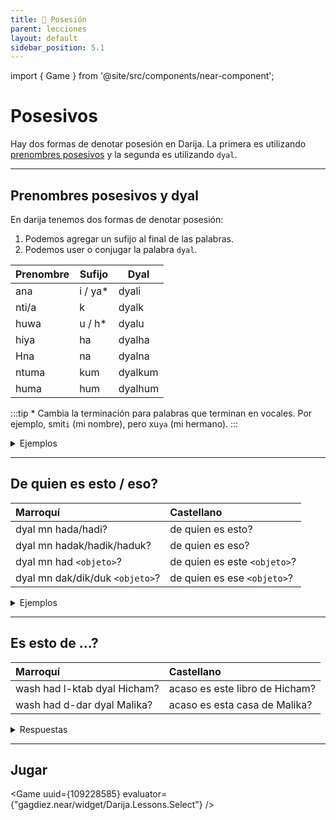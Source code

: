 ```yaml
---
title: 📖 Posesión
parent: lecciones
layout: default
sidebar_position: 5.1
---
```


import { Game } from '@site/src/components/near-component';

# Posesivos

Hay dos formas de denotar posesión en Darija. La primera es utilizando [prenombres posesivos](../vocabulario/pronombres#pronombres-posesivos) y la segunda es utilizando `dyal`.

---

## Prenombres posesivos y dyal

En darija tenemos dos formas de denotar posesión:
 1. Podemos agregar un sufijo al final de las palabras.
 2. Podemos user o conjugar la palabra `dyal`.

| Prenombre | Sufijo  | Dyal    |
|-----------|---------|---------|
| ana       | i / ya* | dyali   |
| nti/a     | k       | dyalk   |
| huwa      | u / h*  | dyalu   |
| hiya      | ha      | dyalha  |
| Hna       | na      | dyalna  |
| ntuma     | kum     | dyalkum |
| huma      | hum     | dyalhum |

:::tip
\* Cambia la terminación para palabras que terminan en vocales. Por ejemplo, smit`i` (mi nombre), pero xu`ya` (mi hermano).
:::

<details>

<summary> Ejemplos </summary>

#### Libro (ktab)

| Castellano       | Con Pronombre | Con dyal            |
|------------------|---------------|---------------------|
| libro mio        | ktab`i`       | l-ktab dyal`i`      |
| libro tuyo       | ktab`k`       | l-ktab dyal`k`      |
| libro de él      | ktab`u`       | l-ktab dyal`u`      |
| libro de ella    | ktab`ha`      | l-ktab dyal`ha`     |
| libro nuestro    | ktab`na`      | l-ktab dyal`na`     |
| libro vuestro    | ktab`kum`     | l-ktab dyal`kum`    |
| libro de ell@s   | ktab`hum`     | l-ktab dyal`hum`    |
| libro de Esteban | -             | l-ktab dyal Esteban |

#### Ciudad (medina)

| Castellano      | Con Pronombre  | Con dyal           |
|-----------------|----------------|--------------------|
| ciudad mia      | medin`t` `i`   | l-medina dyal`i`   |
| ciudad tuya     | medin`t` `k`   | l-medina dyal`k`   |
| ciudad de él    | medin`t` `u`   | l-medina dyal`u`   |
| ciudad de ella  | medin`t` `ha`  | l-medina dyal`ha`  |
| ciudad nuestra  | medin`t` `na`  | l-medina dyal`na`  |
| ciudad vuestra  | medin`t` `kum` | l-medina dyal`kum` |
| ciudad de ell@s | medin`t` `hum` | l-medina dyal`hum` |

:::tip
Todas las palabras femeninas que terminan con una `a` tienen una `t` silenciosa, que aparece al agregar el pronombre posesivo.
:::

#### Hermano (khu)

| Castellano        | Con Pronombre | Con dyal          |
|-------------------|---------------|-------------------|
| hermano mio       | khu`ya`       | l-khu dyal`i`     |
| hermano tuyo      | khu`k`        | l-khu dyal`k`     |
| hermano de él     | khu`h`        | l-khu dyal`u`     |
| hermano de ella   | khu`ha`       | l-khu dyal`ha`    |
| hermano nuestra   | khu`na`       | l-khu dyal`na`    |
| hermano vuestra   | khu`kum`      | l-khu dyal`kum`   |
| hermano de ell@s  | khu`hum`      | l-khu dyal`hum`   |
| hermano de Samira | -             | l-khu dyal Samira |

</details>

---

## De quien es esto / eso?

| Marroquí                        | Castellano                   |
|:--------------------------------|:-----------------------------|
| dyal mn hada/hadi?              | de quien es esto?            |
| dyal mn hadak/hadik/haduk?      | de quien es eso?             |
| dyal mn had `<objeto>`?         | de quien es este `<objeto>`? |
| dyal mn dak/dik/duk `<objeto>`? | de quien es ese `<objeto>`?  |


<details markdown="1">
<summary> Ejemplos </summary>

| Marroquí                 | Castellano                  |
|:-------------------------|:----------------------------|
| dyal mn had l-bisklit    | de quien es esta bicicleta? |
| had l-biskit dyal Hassan | esta bicicleta es de Hassan |
| dyal mn dik t-tomobil    | de quien es ese automovil?  |
| hadik tomobil dyal Said  | ese automovil es de Said    |

</details>

---

## Es esto de ...?

| Marroquí                     | Castellano                     |
|:-----------------------------|:-------------------------------|
| wash had l-ktab dyal Hicham? | acaso es este libro de Hicham? |
| wash had d-dar dyal Malika?  | acaso es esta casa de Malika?  |

<details markdown="1">
<summary> Respuestas </summary>

| Marroquí         | Castellano     |
|:-----------------|:---------------|
| lla, mashi dyalu | no, no es suyo |
| yeh, dyalha      | si, es suya (de ella)      |

</details>

---
## Jugar

<Game uuid={109228585} evaluator={"gagdiez.near/widget/Darija.Lessons.Select"} />